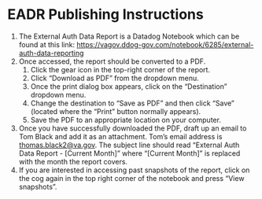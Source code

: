 # EADR Publishing Instructions

1. The External Auth Data Report is a Datadog Notebook which can be found at this link: https://vagov.ddog-gov.com/notebook/6285/external-auth-data-reporting
2. Once accessed, the report should be converted to a PDF.
    1. Click the gear icon in the top-right corner of the report.
    2. Click “Download as PDF” from the dropdown menu.
    3. Once the print dialog box appears, click on the “Destination” dropdown menu.
    4. Change the destination to “Save as PDF” and then click “Save” (located where the “Print” button normally appears).
    5. Save the PDF to an appropriate location on your computer.
3. Once you have successfully downloaded the PDF, draft up an email to Tom Black and add it as an attachment. Tom’s email address is thomas.black2@va.gov. The subject line should read “External Auth Data Report - [Current Month]” where “[Current Month]” is replaced with the month the report covers.
4. If you are interested in accessing past snapshots of the report, click on the cog again in the top right corner of the notebook and press “View snapshots”. 
    
